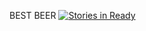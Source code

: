 BEST BEER [![Stories in Ready](https://badge.waffle.io/kishiamy/best_beer.png?label=ready)](http://waffle.io/kishiamy/best_beer)
